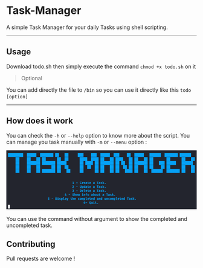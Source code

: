 # Task-Manager

A simple Task Manager for your daily Tasks using shell scripting.

----
## Usage

Download todo.sh then simply execute the command `chmod +x todo.sh` on it

> Optional

You can add directly the file to `/bin` so you can use it directly like this `todo [option]`

---
## How does it work

You can check the `-h` or `--help` option to know more about the script.
You can manage you task manually with `-m` or `--menu` option :

![Image](Menu_todo.png)

You can use the command without argument to show the completed and uncompleted task.

## Contributing

Pull requests are welcome !
